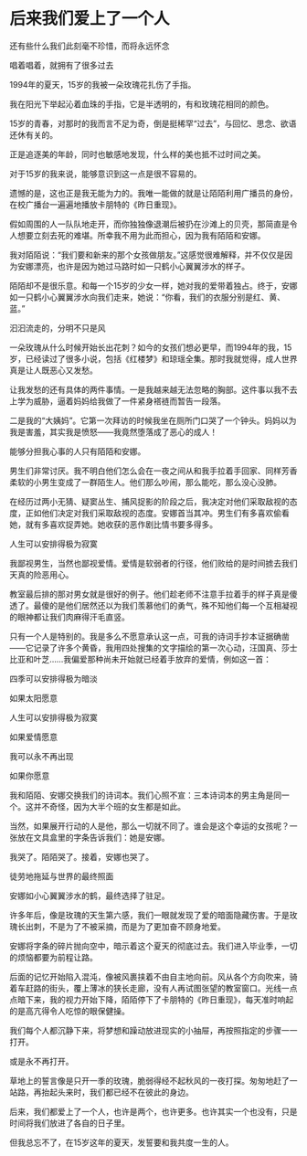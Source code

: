 # 后来我们爱上了一个人

还有些什么我们此刻毫不珍惜，而将永远怀念

唱着唱着，就拥有了很多过去

1994年的夏天，15岁的我被一朵玫瑰花扎伤了手指。

我在阳光下举起沁着血珠的手指，它是半透明的，有和玫瑰花相同的颜色。

15岁的青春，对那时的我而言不足为奇，倒是挺稀罕“过去”，与回忆、思念、欲语还休有关的。

正是追逐美的年龄，同时也敏感地发现，什么样的美也抵不过时间之美。

对于15岁的我来说，能够意识到这一点是很不容易的。

遗憾的是，这也正是我无能为力的。我唯一能做的就是让陌陌利用广播员的身份，在校广播台一遍遍地播放卡朋特的《昨日重现》。

假如周围的人一队队地走开，而你独独像退潮后被扔在沙滩上的贝壳，那简直是令人想要立刻去死的难堪。所幸我不用为此而担心，因为我有陌陌和安娜。

我对陌陌说：“我们要和新来的那个女孩做朋友。”这感觉很难解释，并不仅仅是因为安娜漂亮，也许是因为她过马路时如一只鹤小心翼翼涉水的样子。

陌陌却不是很乐意。和每一个15岁的少女一样，她对我的爱带着独占。终于，安娜如一只鹤小心翼翼涉水向我们走来，她说：“你看，我们的衣服分别是红、黄、蓝。”

汩汩流走的，分明不只是风

一朵玫瑰从什么时候开始长出花刺？如今的女孩们想必更早，而1994年的我，15岁，已经读过了很多小说，包括《红楼梦》和琼瑶全集。那时我就觉得，成人世界真是让人既恶心又发愁。

让我发愁的还有具体的两件事情。一是我越来越无法忽略的胸部。这件事以我不去上学为威胁，逼着妈妈给我做了一件紧身褡裢而暂告一段落。

二是我的“大姨妈”。它第一次拜访的时候我坐在厕所门口哭了一个钟头。妈妈以为我是害羞，其实我是愤怒——我竟然堕落成了恶心的成人！

能够分担我心事的人只有陌陌和安娜。

男生们非常讨厌。我不明白他们怎么会在一夜之间从和我手拉着手回家、同样芳香柔软的小男生变成了一群陌生人。他们那么吵闹，那么能吃，那么没心没肺。

在经历过两小无猜、疑窦丛生、捕风捉影的阶段之后，我决定对他们采取敌视的态度，正如他们决定对我们采取敌视的态度。安娜首当其冲。男生们有多喜欢偷看她，就有多喜欢捉弄她。她收获的恶作剧比情书要多得多。

人生可以安排得极为寂寞

我鄙视男生，当然也鄙视爱情。爱情是软弱者的行径，他们败给的是时间掳去我们天真的险恶用心。

教室最后排的那对男女就是很好的例子。他们趁老师不注意手拉着手的样子真是傻透了。最傻的是他们居然还以为我们羡慕他们的勇气，殊不知他们每一个互相凝视的眼神都让我们肉麻得汗毛直竖。

只有一个人是特别的。我是多么不愿意承认这一点，可我的诗词手抄本证据确凿——它记录了许多个黄昏，我用四处搜集的文字描绘的第一次心动，汪国真、莎士比亚和叶芝……我偏爱那种尚未开始就已经着手放弃的爱情，例如这一首：

四季可以安排得极为暗淡

如果太阳愿意

人生可以安排得极为寂寞

如果爱情愿意

我可以永不再出现

如果你愿意

我和陌陌、安娜交换我们的诗词本。我们心照不宣：三本诗词本的男主角是同一个。这并不奇怪，因为大半个班的女生都是如此。

当然，如果展开行动的人是他，那么一切就不同了。谁会是这个幸运的女孩呢？一张放在文具盒里的字条告诉我们：她是安娜。

我哭了。陌陌哭了。接着，安娜也哭了。

徒劳地拖延与世界的最终照面

安娜如小心翼翼涉水的鹤，最终选择了驻足。

许多年后，像是玫瑰的天生第六感，我们一眼就发现了爱的暗面隐藏伤害。于是玫瑰长出刺，不是为了不被采摘，而是为了更加奋不顾身地爱。

安娜将字条的碎片抛向空中，暗示着这个夏天的彻底过去。我们进入毕业季，一切的烦恼都要为前程让路。

后面的记忆开始陷入混沌，像被风裹挟着不由自主地向前。风从各个方向吹来，骑着车赶路的街头，覆上薄冰的狭长走廊，没有人再试图张望的教室窗口。光线一点点暗下来，我的视力开始下降，陌陌停下了卡朋特的《昨日重现》，每天准时响起的是高亢得令人吃惊的眼保健操。

我们每个人都沉静下来，将梦想和躁动放进现实的小抽屉，再按照指定的步骤一一打开。

或是永不再打开。

草地上的誓言像是只开一季的玫瑰，脆弱得经不起秋风的一夜打探。匆匆地赶了一站路，再抬起头来时，我们都已经不在彼此的身边。

后来，我们都爱上了一个人，也许是两个，也许更多。也许其实一个也没有，只是时间将我们放进了各自的日子里。

但我总忘不了，在15岁这年的夏天，发誓要和我共度一生的人。